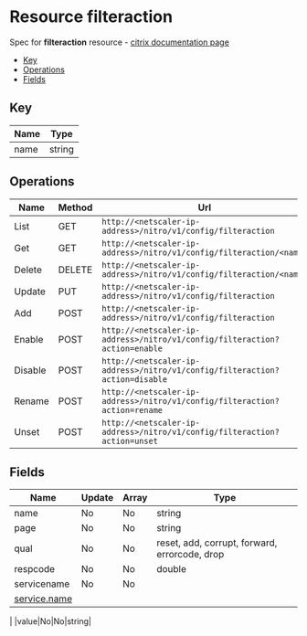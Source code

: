 # Resource filteraction

Spec for **filteraction** resource - [citrix documentation page](https://developer-docs.citrix.com/projects/netscaler-nitro-api/en/11.0/configuration/filter/filteraction/filteraction/)

- [Key](#key)
- [Operations](#operations)
- [Fields](#fields)

## Key

| Name | Type |
|----|----|
| name | string |

## Operations

| Name | Method | Url |
|----|----|----|
| List | GET | `http://<netscaler-ip-address>/nitro/v1/config/filteraction` |
| Get | GET | `http://<netscaler-ip-address>/nitro/v1/config/filteraction/<name>` |
| Delete | DELETE | `http://<netscaler-ip-address>/nitro/v1/config/filteraction/<name>` |
| Update | PUT | `http://<netscaler-ip-address>/nitro/v1/config/filteraction` |
| Add | POST | `http://<netscaler-ip-address>/nitro/v1/config/filteraction` |
| Enable | POST | `http://<netscaler-ip-address>/nitro/v1/config/filteraction?action=enable` |
| Disable | POST | `http://<netscaler-ip-address>/nitro/v1/config/filteraction?action=disable` |
| Rename | POST | `http://<netscaler-ip-address>/nitro/v1/config/filteraction?action=rename` |
| Unset | POST | `http://<netscaler-ip-address>/nitro/v1/config/filteraction?action=unset` |

## Fields

| Name | Update | Array | Type |
|----|----|----|----|
|name|No|No|string|
|page|No|No|string|
|qual|No|No|reset, add, corrupt, forward, errorcode, drop|
|respcode|No|No|double|
|servicename|No|No
|[service.name](/doc/resources/service.md)
|
|value|No|No|string|

